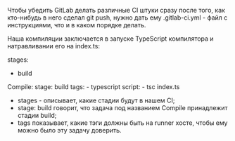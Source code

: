 Чтобы убедить GitLab делать различные CI штуки сразу после того, как кто-нибудь в него сделал git push, нужно дать ему .gitlab-ci.yml - файл с инструкциями, что и в каком порядке делать.

Наша компиляции заключается в запуске TypeScript компилятора и натравливании его на index.ts:

stages:
  - build

Compile:
  stage: build
  tags:
    - typescript
  script:
    - tsc index.ts
    
* stages - описывает, какие стадии будут в нашем CI;
* stage: build говорит, что задача под названием Compile принадлежит стадии build;
* tags показывает, какие тэги должны быть на runner хосте, чтобы ему можно было эту задачу доверить.
